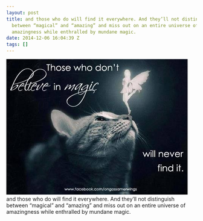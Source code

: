```yaml
---
layout: post
title: and those who do will find it everywhere. And they’ll not distinguish
  between “magical” and “amazing” and miss out on an entire universe of
  amazingness while enthralled by mundane magic.
date: 2014-12-06 16:04:39 Z
tags: []
---
```

![](/media/2014/12/104496239609.jpg)
and those who do will find it everywhere. And they’ll not distinguish between “magical” and “amazing” and miss out on an entire universe of amazingness while enthralled by mundane magic.

